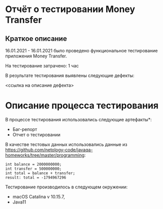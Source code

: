 # Отчёт о тестировании  Money Transfer
## Краткое описание
16.01.2021 - 16.01.2021 было проведено функциональное тестирование приложения Money Transfer.

На тестирование затрачено: 1 час

В результате тестирования выявлены следующие дефекты:

<ссылка на описание дефекта>

# Описание процесса тестирования

 В процессе тестирования использовались следующие артефакты*:
 
 * Баг-репорт
 * Отчет о тестировании

В качестве тестовых данных использовались данные из https://github.com/netology-code/javaqa-homeworks/tree/master/programming:

    int balance = 2000000000;
    int transfer = 500000000;
    int total = balance + transfer;
    result: total = -1794967296
    
Тестирование производилось в следующем окружении:

 * macOS Catalina v 10.15.7,
 * Java11
